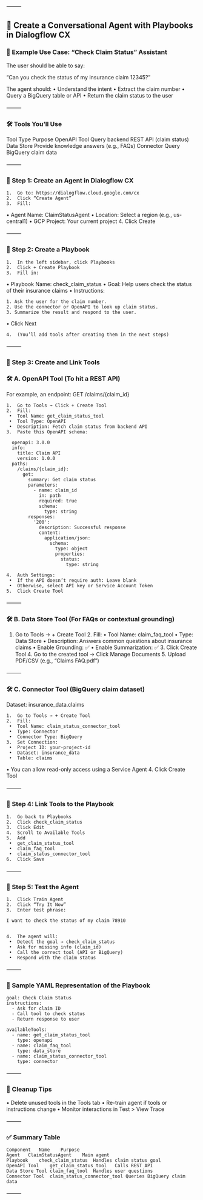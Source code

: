 
⸻

## 🤖 Create a Conversational Agent with Playbooks in Dialogflow CX 

### 🎯 Example Use Case: “Check Claim Status” Assistant

The user should be able to say:

“Can you check the status of my insurance claim 12345?”

The agent should:
	•	Understand the intent
	•	Extract the claim number
	•	Query a BigQuery table or API
	•	Return the claim status to the user

⸻

### 🛠️ Tools You’ll Use

Tool Type	Purpose
OpenAPI Tool	Query backend REST API (claim status)
Data Store	Provide knowledge answers (e.g., FAQs)
Connector	Query BigQuery claim data


⸻

### 🧱 Step 1: Create an Agent in Dialogflow CX
	1.	Go to: https://dialogflow.cloud.google.com/cx
	2.	Click “Create Agent”
	3.	Fill:
   •	Agent Name: ClaimStatusAgent
   •	Location: Select a region (e.g., us-central1)
   •	GCP Project: Your current project
	4.	Click Create

⸻

### 📘 Step 2: Create a Playbook
	1.	In the left sidebar, click Playbooks
	2.	Click + Create Playbook
	3.	Fill in:
   •	Playbook Name: check_claim_status
   •	Goal: Help users check the status of their insurance claims
   •	Instructions:
    
    1. Ask the user for the claim number.
    2. Use the connector or OpenAPI to look up claim status.
    3. Summarize the result and respond to the user.


  •	Click Next

	4.	(You’ll add tools after creating them in the next steps)

⸻

### 🔧 Step 3: Create and Link Tools

### 🛠 A. OpenAPI Tool (To hit a REST API)

For example, an endpoint: GET /claims/{claim_id}

	1.	Go to Tools → Click + Create Tool
	2.	Fill:
     •	Tool Name: get_claim_status_tool
     •	Tool Type: OpenAPI
     •	Description: Fetch claim status from backend API
	3.	Paste this OpenAPI schema:

      openapi: 3.0.0
      info:
        title: Claim API
        version: 1.0.0
      paths:
        /claims/{claim_id}:
          get:
            summary: Get claim status
            parameters:
              - name: claim_id
                in: path
                required: true
                schema:
                  type: string
            responses:
              '200':
                description: Successful response
                content:
                  application/json:
                    schema:
                      type: object
                      properties:
                        status:
                          type: string

	4.	Auth Settings:
     •	If the API doesn’t require auth: Leave blank
     •	Otherwise, select API key or Service Account Token
	5.	Click Create Tool

⸻

### 🛠 B. Data Store Tool (For FAQs or contextual grounding)
	
  1.	Go to Tools → + Create Tool
	2.	Fill:
     •	Tool Name: claim_faq_tool
     •	Type: Data Store
     •	Description: Answers common questions about insurance claims
     •	Enable Grounding: ✅
     •	Enable Summarization: ✅
	3.	Click Create Tool
	4.	Go to the created tool → Click Manage Documents
	5.	Upload PDF/CSV (e.g., “Claims FAQ.pdf”)

⸻

### 🛠 C. Connector Tool (BigQuery claim dataset)

  Dataset: insurance_data.claims

	1.	Go to Tools → + Create Tool
	2.	Fill:
     •	Tool Name: claim_status_connector_tool
     •	Type: Connector
     •	Connector Type: BigQuery
	3.	Set Connection:
     •	Project ID: your-project-id
     •	Dataset: insurance_data
     •	Table: claims
   •	You can allow read-only access using a Service Agent
	4.	Click Create Tool

⸻

### 🔗 Step 4: Link Tools to the Playbook
	1.	Go back to Playbooks
	2.	Click check_claim_status
	3.	Click Edit
	4.	Scroll to Available Tools
	5.	Add
     •	get_claim_status_tool
     •	claim_faq_tool
     •	claim_status_connector_tool
	6.	Click Save

⸻

### 🧪 Step 5: Test the Agent
	1.	Click Train Agent
	2.	Click “Try It Now”
	3.	Enter test phrase:

    I want to check the status of my claim 78910


	4.	The agent will:
     •	Detect the goal → check_claim_status
     •	Ask for missing info (claim_id)
     •	Call the correct tool (API or BigQuery)
     •	Respond with the claim status

⸻

### 📌 Sample YAML Representation of the Playbook

    goal: Check Claim Status
    instructions:
      - Ask for claim ID
      - Call tool to check status
      - Return response to user
    
    availableTools:
      - name: get_claim_status_tool
        type: openapi
      - name: claim_faq_tool
        type: data_store
      - name: claim_status_connector_tool
        type: connector
    

⸻

### 🧹 Cleanup Tips
	
   •	Delete unused tools in the Tools tab
   •	Re-train agent if tools or instructions change
   •	Monitor interactions in Test > View Trace

⸻

### ✅ Summary Table

    Component	Name	Purpose
    Agent	ClaimStatusAgent	Main agent
    Playbook	check_claim_status	Handles claim status goal
    OpenAPI Tool	get_claim_status_tool	Calls REST API
    Data Store Tool	claim_faq_tool	Handles user questions
    Connector Tool	claim_status_connector_tool	Queries BigQuery claim data


⸻
